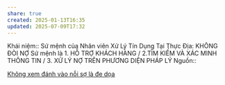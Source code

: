 ```yaml
---
share: true
created: 2025-01-13T16:35
updated: 2025-07-09T17:32
---
```

Khái niệm:: 
Sứ mệnh của Nhân viên Xử Lý Tín Dụng Tại Thực Địa: KHÔNG ĐÒI NỢ
Sứ mệnh là 1. HỖ TRỢ KHÁCH HÀNG / 2.TÌM KIẾM VÀ XÁC MINH THÔNG TIN / 3. XỬ LÝ NỢ TRÊN PHƯƠNG DIỆN PHÁP LÝ
Nguồn:: 

[Không xem đánh vào nỗi sợ là đe dọa](./Kh%C3%B4ng%20xem%20%C4%91%C3%A1nh%20v%C3%A0o%20n%E1%BB%97i%20s%E1%BB%A3%20l%C3%A0%20%C4%91e%20d%E1%BB%8Da.md)
